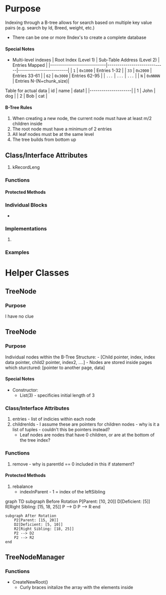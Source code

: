 # Purpose
Indexing through a B-tree allows for search based on multiple key value pairs (e.g. search by Id, Breed, weight, etc.)
- There can be one or more IIndex's to create a complete database

#### Special Notes
- Multi-level indexes
| Root Index (Level 1)       | Sub-Table Address (Level 2)  | Entries Mapped          |
|----------------------------|-----------------------------|-------------------------|
| `1`                        | `0x1000`                    | Entries 1-32            |
| `33`                       | `0x2000`                    | Entries 33-61           |
| `62`                       | `0x3000`                    | Entries 62-95           |
| `...`                      | `...`                       | `...`                   |
| `N`                        | `0xNNNN`                    | Entries N-(N+chunk_size)|

Table for actual data
| id  | name  | data1 |
|---------------------|
| 1   | John  | dog   |
| 2   | Bob   | cat   |

#### B-Tree Rules
1. When creating a new node, the current node must have at least m/2 children inside
2. The root node must have a minimum of 2 entries
3. All leaf nodes must be at the same level
4. The tree builds from bottom up

## Class/Interface Attributes
1. kRecordLeng


### Functions


#### Protected Methods




### Individual Blocks
- 


### Implementations
1. 

### Examples

# Helper Classes

## TreeNode

### Purpose
I have no clue

## TreeNode

### Purpose
Individual nodes within the B-Tree
Structure:
    - [Child pointer, index, index data pointer, child2 pointer, index2, ....]
    - Nodes are stored inside pages which sturctured: [pointer to another page, data]

#### Special Notes
- Constructor:
    - List(3) - specificies initial length of 3

### Class/Interface Attributes
1. entries - list of indicies within each node
4. childrenIds - I assume these are pointers for children nodes - why is it a list of tuples - couldn't this be pointers instead?
    - Leaf nodes are nodes that have 0 children, or are at the bottom of the tree
index?


### Functions
1. remove - why is parentId == 0 included in this if statement?

#### Protected Methods
1. rebalance
    - indexInParent - 1 = index of the leftSibling

graph TD
    subgraph Before Rotation
        P[Parent: [10, 20]]
        D[Deficient: [5]]
        R[Right Sibling: [15, 18, 25]]
        P --> D
        P --> R
    end
    
    subgraph After Rotation
        P2[Parent: [15, 20]]
        D2[Deficient: [5, 10]]
        R2[Right Sibling: [18, 25]]
        P2 --> D2
        P2 --> R2
    end


## TreeNodeManager

### Functions
- CreateNewRoot()
    - Curly braces initalize the array with the elements inside